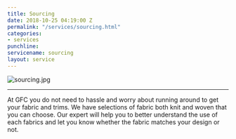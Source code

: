 ```yaml
---
title: Sourcing
date: 2018-10-25 04:19:00 Z
permalink: "/services/sourcing.html"
categories:
- services
punchline: 
servicename: sourcing
layout: service
---
```


![sourcing.jpg](/uploads/sourcing.jpg)

---

At GFC you do not need to hassle and worry about running around to get your fabric and trims. We have selections of fabric both knit and woven that you can choose. Our expert will help you to better understand the use of each fabrics and let you know whether the fabric matches your design or not.